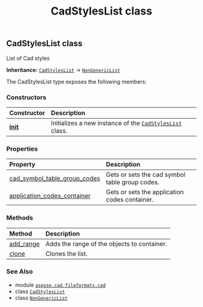 ﻿---
title: CadStylesList class
second_title: Aspose.CAD for Python via .NET API References
description: 
type: docs
weight: 130
url: /aspose.cad.fileformats.cad/cadstyleslist/
is_root: false
---

## CadStylesList class

List of Cad styles



**Inheritance:** [`CadStylesList`](/cad/python-net/aspose.cad.fileformats.cad/cadstyleslist) → 
[`NonGenericList`](/cad/python-net/aspose.cad/nongenericlist)



The CadStylesList type exposes the following members:

### Constructors
| Constructor | Description |
| :- | :- |
| [__init__](/cad/python-net/aspose.cad.fileformats.cad/cadstyleslist/__init__/#) | Initializes a new instance of the [`CadStylesList`](/cad/python-net/aspose.cad.fileformats.cad/cadstyleslist) class. |


### Properties
| Property | Description |
| :- | :- |
| [cad_symbol_table_group_codes](/cad/python-net/aspose.cad.fileformats.cad/cadstyleslist/cad_symbol_table_group_codes) | Gets or sets the cad symbol table group codes. |
| [application_codes_container](/cad/python-net/aspose.cad.fileformats.cad/cadstyleslist/application_codes_container) | Gets or sets the application codes container. |


### Methods
| Method | Description |
| :- | :- |
| [add_range](/cad/python-net/aspose.cad.fileformats.cad/cadstyleslist/add_range/#list) | Adds the range of the objects to container. |
| [clone](/cad/python-net/aspose.cad.fileformats.cad/cadstyleslist/clone/#) | Clones the list. |



### See Also
* module [`aspose.cad.fileformats.cad`](..)
* class [`CadStylesList`](/cad/python-net/aspose.cad.fileformats.cad/cadstyleslist)
* class [`NonGenericList`](/cad/python-net/aspose.cad/nongenericlist)
